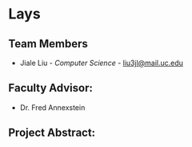 
# Lays

## Team Members
*  Jiale Liu - *Computer Science*  - liu3jl@mail.uc.edu

## Faculty Advisor:
*  Dr. Fred Annexstein

## Project Abstract:
